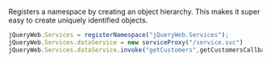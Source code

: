 ﻿Registers a namespace by creating an object hierarchy. This makes it super easy to create uniquely identified objects.```javascriptjQueryWeb.Services = registerNamespace("jQueryWeb.Services");jQueryWeb.Services.dataService = new serviceProxy("/service.svc")jQueryWeb.Services.dataService.invoke("getCustomers",getCustomersCallback);```